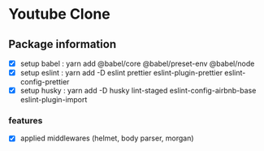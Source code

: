 # Youtube Clone

## Package information

- [x] setup babel : yarn add @babel/core @babel/preset-env @babel/node
- [x] setup eslint : yarn add -D eslint prettier eslint-plugin-prettier eslint-config-prettier
- [x] setup husky : yarn add -D husky lint-staged eslint-config-airbnb-base eslint-plugin-import

### features

- [x] applied middlewares (helmet, body parser, morgan)
